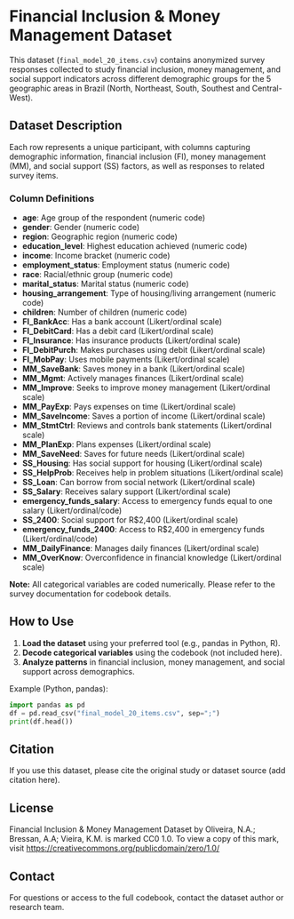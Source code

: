 # Financial Inclusion & Money Management Dataset

This dataset (`final_model_20_items.csv`) contains anonymized survey responses collected to study financial inclusion, money management, and social support indicators across different demographic groups for the 5 geographic areas in Brazil (North, Northeast, South, Southest and Central-West).

## Dataset Description

Each row represents a unique participant, with columns capturing demographic information, financial inclusion (FI), money management (MM), and social support (SS) factors, as well as responses to related survey items.

### Column Definitions

- **age**: Age group of the respondent (numeric code)
- **gender**: Gender (numeric code)
- **region**: Geographic region (numeric code)
- **education_level**: Highest education achieved (numeric code)
- **income**: Income bracket (numeric code)
- **employment_status**: Employment status (numeric code)
- **race**: Racial/ethnic group (numeric code)
- **marital_status**: Marital status (numeric code)
- **housing_arrangement**: Type of housing/living arrangement (numeric code)
- **children**: Number of children (numeric code)
- **FI_BankAcc**: Has a bank account (Likert/ordinal scale)
- **FI_DebitCard**: Has a debit card (Likert/ordinal scale)
- **FI_Insurance**: Has insurance products (Likert/ordinal scale)
- **FI_DebitPurch**: Makes purchases using debit (Likert/ordinal scale)
- **FI_MobPay**: Uses mobile payments (Likert/ordinal scale)
- **MM_SaveBank**: Saves money in a bank (Likert/ordinal scale)
- **MM_Mgmt**: Actively manages finances (Likert/ordinal scale)
- **MM_Improve**: Seeks to improve money management (Likert/ordinal scale)
- **MM_PayExp**: Pays expenses on time (Likert/ordinal scale)
- **MM_SaveIncome**: Saves a portion of income (Likert/ordinal scale)
- **MM_StmtCtrl**: Reviews and controls bank statements (Likert/ordinal scale)
- **MM_PlanExp**: Plans expenses (Likert/ordinal scale)
- **MM_SaveNeed**: Saves for future needs (Likert/ordinal scale)
- **SS_Housing**: Has social support for housing (Likert/ordinal scale)
- **SS_HelpProb**: Receives help in problem situations (Likert/ordinal scale)
- **SS_Loan**: Can borrow from social network (Likert/ordinal scale)
- **SS_Salary**: Receives salary support (Likert/ordinal scale)
- **emergency_funds_salary**: Access to emergency funds equal to one salary (Likert/ordinal/code)
- **SS_2400**: Social support for R$2,400 (Likert/ordinal scale)
- **emergency_funds_2400**: Access to R$2,400 in emergency funds (Likert/ordinal/code)
- **MM_DailyFinance**: Manages daily finances (Likert/ordinal scale)
- **MM_OverKnow**: Overconfidence in financial knowledge (Likert/ordinal scale)

**Note:** All categorical variables are coded numerically. Please refer to the survey documentation for codebook details.

## How to Use

1. **Load the dataset** using your preferred tool (e.g., pandas in Python, R).
2. **Decode categorical variables** using the codebook (not included here).
3. **Analyze patterns** in financial inclusion, money management, and social support across demographics.

Example (Python, pandas):
```python
import pandas as pd
df = pd.read_csv("final_model_20_items.csv", sep=";")
print(df.head())
```

## Citation

If you use this dataset, please cite the original study or dataset source (add citation here).

## License
Financial Inclusion &amp; Money Management Dataset  by Oliveira, N.A.; Bressan, A.A; Vieira, K.M. is marked CC0 1.0. To view a copy of this mark, visit https://creativecommons.org/publicdomain/zero/1.0/
 

## Contact

For questions or access to the full codebook, contact the dataset author or research team.
